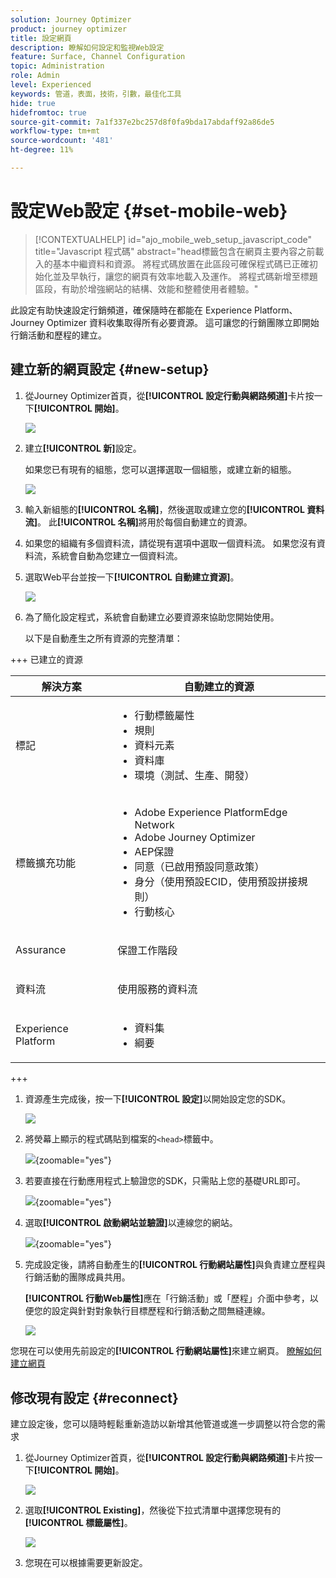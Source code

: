 ```yaml
---
solution: Journey Optimizer
product: journey optimizer
title: 設定網頁
description: 瞭解如何設定和監視Web設定
feature: Surface, Channel Configuration
topic: Administration
role: Admin
level: Experienced
keywords: 管道，表面，技術，引數，最佳化工具
hide: true
hidefromtoc: true
source-git-commit: 7a1f337e2bc257d8f0fa9bda17abdaff92a86de5
workflow-type: tm+mt
source-wordcount: '481'
ht-degree: 11%

---
```


# 設定Web設定 {#set-mobile-web}

>[!CONTEXTUALHELP]
>id="ajo_mobile_web_setup_javascript_code"
>title="Javascript 程式碼"
>abstract="head標籤包含在網頁主要內容之前載入的基本中繼資料和資源。 將程式碼放置在此區段可確保程式碼已正確初始化並及早執行，讓您的網頁有效率地載入及運作。 將程式碼新增至標題區段，有助於增強網站的結構、效能和整體使用者體驗。"

此設定有助快速設定行銷頻道，確保隨時在都能在 Experience Platform、Journey Optimizer 資料收集取得所有必要資源。 這可讓您的行銷團隊立即開始行銷活動和歷程的建立。

## 建立新的網頁設定 {#new-setup}

1. 從Journey Optimizer首頁，從&#x200B;**[!UICONTROL 設定行動與網路頻道]**&#x200B;卡片按一下&#x200B;**[!UICONTROL 開始]**。

   ![](assets/guided-setup-config-1.png)

1. 建立&#x200B;**[!UICONTROL 新]**&#x200B;設定。

   如果您已有現有的組態，您可以選擇選取一個組態，或建立新的組態。

   ![](assets/guided-setup-config-2.png)

1. 輸入新組態的&#x200B;**[!UICONTROL 名稱]**，然後選取或建立您的&#x200B;**[!UICONTROL 資料流]**。 此&#x200B;**[!UICONTROL 名稱]**&#x200B;將用於每個自動建立的資源。

1. 如果您的組織有多個資料流，請從現有選項中選取一個資料流。 如果您沒有資料流，系統會自動為您建立一個資料流。

1. 選取Web平台並按一下&#x200B;**[!UICONTROL 自動建立資源]**。

   ![](assets/guided-setup-config-5.png)

1. 為了簡化設定程式，系統會自動建立必要資源來協助您開始使用。

   以下是自動產生之所有資源的完整清單：

+++ 已建立的資源

   <table>
    <thead>
    <tr>
    <th><strong>解決方案</strong></th>
    <th><strong>自動建立的資源</strong></th>
    </tr>
    </thead>
    <tbody>
    <tr>
    </tr>
    <tr>
    <td>
    <p>標記</p>
    </td>
    <td>
    <ul>
    <li>行動標籤屬性</li>
    <li>規則</li>
    <li>資料元素</li>
    <li>資料庫</li>
    <li>環境（測試、生產、開發）</li>
    </ul>
    </td>
    </tr>
    <tr>
    <td>
    <p>標籤擴充功能</p>
    </td>
    <td>
    <ul>
    <li>Adobe Experience PlatformEdge Network</li>
    <li>Adobe Journey Optimizer</li>
    <li>AEP保證</li>
    <li>同意（已啟用預設同意政策）</li>
    <li>身分（使用預設ECID，使用預設拼接規則）</li>
    <li>行動核心</li>
    </ul>
    </td>
    </tr>
    <tr>
    <td>
    <p>Assurance</p>
    </td>
    <td>
    <p>保證工作階段</p>
    </td>
    </tr>
    <tr>
    <td>
    <p>資料流</p>
    </td>
    <td>
    <p>使用服務的資料流</p>
    </td>
    </tr>
    <tr>
    <td>
    <p>Experience Platform</p>
    </td>
    <td>
    <ul>
    <li>資料集</li>
    <li>綱要</li>
    </ul>
    </td>
    </tr>
    </tbody>
    </table>

+++

1. 資源產生完成後，按一下&#x200B;**[!UICONTROL 設定]**&#x200B;以開始設定您的SDK。

   ![](assets/guided-setup-config-web-1.png)

1. 將熒幕上顯示的程式碼貼到檔案的`<head>`標籤中。

   ![](assets/guided-setup-config-web-2.png){zoomable="yes"}

1. 若要直接在行動應用程式上驗證您的SDK，只需貼上您的基礎URL即可。

   ![](assets/guided-setup-config-web-3.png){zoomable="yes"}

1. 選取&#x200B;**[!UICONTROL 啟動網站並驗證]**&#x200B;以連線您的網站。

   ![](assets/guided-setup-config-web-4.png){zoomable="yes"}

1. 完成設定後，請將自動產生的&#x200B;**[!UICONTROL 行動網站屬性]**&#x200B;與負責建立歷程與行銷活動的團隊成員共用。

   **[!UICONTROL 行動Web屬性]**&#x200B;應在「行銷活動」或「歷程」介面中參考，以便您的設定與針對對象執行目標歷程和行銷活動之間無縫連線。

   ![](assets/guided-setup-config-ios-8.png)

您現在可以使用先前設定的&#x200B;**[!UICONTROL 行動網站屬性]**&#x200B;來建立網頁。 [瞭解如何建立網頁](../web/create-web.md)

## 修改現有設定 {#reconnect}

建立設定後，您可以隨時輕鬆重新造訪以新增其他管道或進一步調整以符合您的需求

1. 從Journey Optimizer首頁，從&#x200B;**[!UICONTROL 設定行動與網路頻道]**&#x200B;卡片按一下&#x200B;**[!UICONTROL 開始]**。

   ![](assets/guided-setup-config-1.png)

1. 選取&#x200B;**[!UICONTROL Existing]**，然後從下拉式清單中選擇您現有的&#x200B;**[!UICONTROL 標籤屬性]**。

   ![](assets/guided-setup-config-web-5.png)

1. 您現在可以根據需要更新設定。
